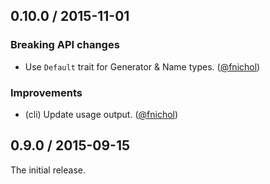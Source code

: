 ## 0.10.0 / 2015-11-01

### Breaking API changes

* Use `Default` trait for Generator & Name types. ([@fnichol][])

### Improvements

* (cli) Update usage output. ([@fnichol][])


## 0.9.0 / 2015-09-15

The initial release.

<!--- The following link definition list is generated by PimpMyChangelog --->
[@fnichol]: https://github.com/fnichol
